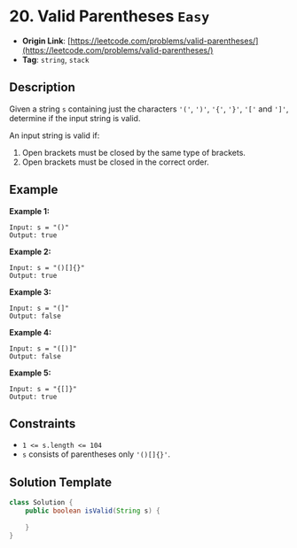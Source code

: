 # 20. Valid Parentheses `Easy`

- **Origin Link**: [https://leetcode.com/problems/valid-parentheses/](https://leetcode.com/problems/valid-parentheses/)
- **Tag**: `string`, `stack`


## Description

Given a string `s` containing just the characters `'('`, `')'`, `'{'`, `'}'`, `'['` and `']'`, determine if the input string is valid.

An input string is valid if:

1. Open brackets must be closed by the same type of brackets.
2. Open brackets must be closed in the correct order.


## Example

**Example 1:**

```
Input: s = "()"
Output: true
```

**Example 2:**

```
Input: s = "()[]{}"
Output: true
```

**Example 3:**

```
Input: s = "(]"
Output: false
```

**Example 4:**

```
Input: s = "([)]"
Output: false
```

**Example 5:**

```
Input: s = "{[]}"
Output: true
```


## Constraints

- `1 <= s.length <= 104`
- `s` consists of parentheses only `'()[]{}'`.


## Solution Template

```java
class Solution {
    public boolean isValid(String s) {
        
    }
}
```
